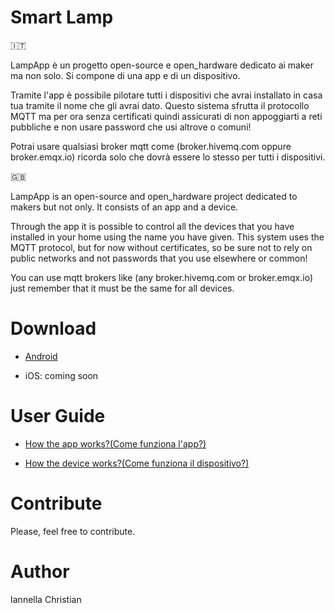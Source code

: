  # Smart Lamp

🇮🇹

LampApp è un progetto open-source e open_hardware dedicato ai maker ma non solo.
Si compone di una app e di un dispositivo.

Tramite l'app è possibile pilotare tutti i dispositivi che avrai installato in casa tua tramite il nome che gli avrai dato.
Questo sistema sfrutta il protocollo MQTT ma per ora senza certificati quindi assicurati di non appoggiarti a reti pubbliche e non usare password
che usi altrove o comuni!

Potrai usare qualsiasi broker mqtt come (broker.hivemq.com oppure broker.emqx.io) ricorda solo che dovrà essere lo stesso per tutti i dispositivi.


:gb:


LampApp is an open-source and open_hardware project dedicated to makers but not only. It consists of an app and a device.


Through the app it is possible to control all the devices that you have installed in your home using the name you have given. This system uses the MQTT protocol, but for now without certificates, so be sure not to rely on public networks and not passwords that you use elsewhere or common!


You can use mqtt brokers like (any broker.hivemq.com or broker.emqx.io) just remember that it must be the same for all devices.


# Download

* [Android](https://play.google.com/store/apps/details?id=com.lampapp.lampapp&hl=it&gl=IT) 

* iOS: coming soon

# User Guide

* [How the app works?(Come funziona l'app?)](https://github.com/ChristianIannella/LampApp/blob/main/Kivy%20App/README.md)

* [How the device works?(Come funziona il dispositivo?)](https://github.com/ChristianIannella/LampApp/blob/main/Firmware/README.md)

# Contribute
Please, feel free to contribute.


# Author
Iannella Christian
